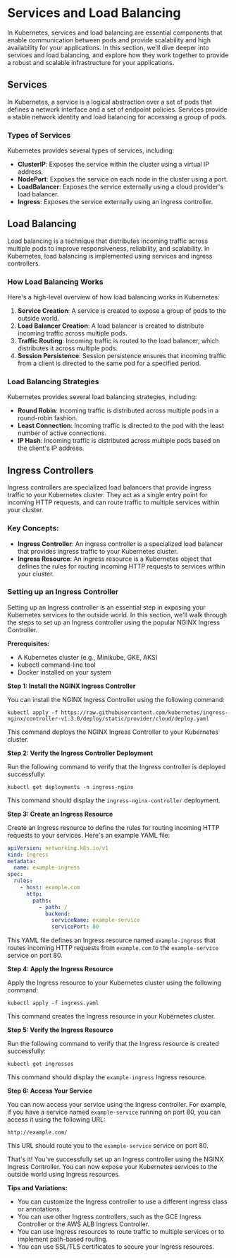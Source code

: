 # **Services and Load Balancing**

In Kubernetes, services and load balancing are essential components that enable communication between pods and provide scalability and high availability for your applications. In this section, we'll dive deeper into services and load balancing, and explore how they work together to provide a robust and scalable infrastructure for your applications.

## **Services**

In Kubernetes, a service is a logical abstraction over a set of pods that defines a network interface and a set of endpoint policies. Services provide a stable network identity and load balancing for accessing a group of pods.

### **Types of Services**

Kubernetes provides several types of services, including:

- **ClusterIP**: Exposes the service within the cluster using a virtual IP address.
- **NodePort**: Exposes the service on each node in the cluster using a port.
- **LoadBalancer**: Exposes the service externally using a cloud provider's load balancer.
- **Ingress**: Exposes the service externally using an ingress controller.

## **Load Balancing**

Load balancing is a technique that distributes incoming traffic across multiple pods to improve responsiveness, reliability, and scalability. In Kubernetes, load balancing is implemented using services and ingress controllers.

### **How Load Balancing Works**

Here's a high-level overview of how load balancing works in Kubernetes:

1. **Service Creation**: A service is created to expose a group of pods to the outside world.
2. **Load Balancer Creation**: A load balancer is created to distribute incoming traffic across multiple pods.
3. **Traffic Routing**: Incoming traffic is routed to the load balancer, which distributes it across multiple pods.
4. **Session Persistence**: Session persistence ensures that incoming traffic from a client is directed to the same pod for a specified period.

### **Load Balancing Strategies**

Kubernetes provides several load balancing strategies, including:

- **Round Robin**: Incoming traffic is distributed across multiple pods in a round-robin fashion.
- **Least Connection**: Incoming traffic is directed to the pod with the least number of active connections.
- **IP Hash**: Incoming traffic is distributed across multiple pods based on the client's IP address.

## **Ingress Controllers**

Ingress controllers are specialized load balancers that provide ingress traffic to your Kubernetes cluster. They act as a single entry point for incoming HTTP requests, and can route traffic to multiple services within your cluster.

### **Key Concepts:**

- **Ingress Controller**: An ingress controller is a specialized load balancer that provides ingress traffic to your Kubernetes cluster.
- **Ingress Resource**: An ingress resource is a Kubernetes object that defines the rules for routing incoming HTTP requests to services within your cluster.

### **Setting up an Ingress Controller**

Setting up an Ingress controller is an essential step in exposing your Kubernetes services to the outside world. In this section, we'll walk through the steps to set up an Ingress controller using the popular NGINX Ingress Controller.

**Prerequisites:**

- A Kubernetes cluster (e.g., Minikube, GKE, AKS)
- kubectl command-line tool
- Docker installed on your system

**Step 1: Install the NGINX Ingress Controller**

You can install the NGINX Ingress Controller using the following command:

```
kubectl apply -f https://raw.githubusercontent.com/kubernetes/ingress-nginx/controller-v1.3.0/deploy/static/provider/cloud/deploy.yaml
```

This command deploys the NGINX Ingress Controller to your Kubernetes cluster.

**Step 2: Verify the Ingress Controller Deployment**

Run the following command to verify that the Ingress controller is deployed successfully:

```
kubectl get deployments -n ingress-nginx
```

This command should display the `ingress-nginx-controller` deployment.

**Step 3: Create an Ingress Resource**

Create an Ingress resource to define the rules for routing incoming HTTP requests to your services. Here's an example YAML file:

```yml
apiVersion: networking.k8s.io/v1
kind: Ingress
metadata:
  name: example-ingress
spec:
  rules:
    - host: example.com
      http:
        paths:
          - path: /
            backend:
              serviceName: example-service
              servicePort: 80
```

This YAML file defines an Ingress resource named `example-ingress` that routes incoming HTTP requests from `example.com` to the `example-service` service on port 80.

**Step 4: Apply the Ingress Resource**

Apply the Ingress resource to your Kubernetes cluster using the following command:

```
kubectl apply -f ingress.yaml
```

This command creates the Ingress resource in your Kubernetes cluster.

**Step 5: Verify the Ingress Resource**

Run the following command to verify that the Ingress resource is created successfully:

```
kubectl get ingresses
```

This command should display the `example-ingress` Ingress resource.

**Step 6: Access Your Service**

You can now access your service using the Ingress controller. For example, if you have a service named `example-service` running on port 80, you can access it using the following URL:

```
http://example.com/
```

This URL should route you to the `example-service` service on port 80.

That's it! You've successfully set up an Ingress controller using the NGINX Ingress Controller. You can now expose your Kubernetes services to the outside world using Ingress resources.

**Tips and Variations:**

- You can customize the Ingress controller to use a different ingress class or annotations.
- You can use other Ingress controllers, such as the GCE Ingress Controller or the AWS ALB Ingress Controller.
- You can use Ingress resources to route traffic to multiple services or to implement path-based routing.
- You can use SSL/TLS certificates to secure your Ingress resources.
